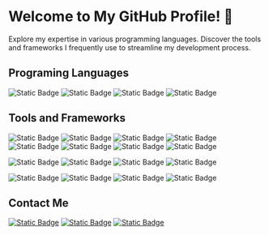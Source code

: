 # Welcome to My GitHub Profile! 👋

Explore my expertise in various programming languages.
Discover the tools and frameworks I frequently use to streamline my development process.

## Programing Languages 
![Static Badge](https://img.shields.io/badge/1.21.5-%2300ADD8?style=for-the-badge&logo=go&logoColor=%2300ADD8&label=GO) 
![Static Badge](https://img.shields.io/badge/3-%233776AB?style=for-the-badge&logo=python&logoColor=%2300ADD8&label=PYTHON) 
![Static Badge](https://img.shields.io/badge/ES6-%23F7DF1E?style=for-the-badge&logo=javascript&logoColor=%23F7DF1E&label=JAVASCRIPT)
![Static Badge](https://img.shields.io/badge/JAVA-%23437291?style=for-the-badge&logo=openjdk&logoColor=%23437291&color=red)


## Tools and Frameworks 
![Static Badge](https://img.shields.io/badge/Advanced-blue?style=for-the-badge&logo=react&logoColor=%2361DAFB&label=REACT)
![Static Badge](https://img.shields.io/badge/Advanced-blue?style=for-the-badge&logo=django&logoColor=%23092E20&label=DJANGO)
![Static Badge](https://img.shields.io/badge/Advanced-blue?style=for-the-badge&logo=postgresql&logoColor=%234169E1&label=PostgresQL)
![Static Badge](https://img.shields.io/badge/Advanced-blue?style=for-the-badge&logo=gin&logoColor=%23008ECF&label=GIN)
![Static Badge](https://img.shields.io/badge/Advanced-blue?style=for-the-badge&logo=telegram&logoColor=%2326A5E4&label=Telegram%20Bot)
![Static Badge](https://img.shields.io/badge/Advanced-blue?style=for-the-badge&logo=docker&logoColor=%232496ED&label=Docker)
![Static Badge](https://img.shields.io/badge/Advanced-blue?style=for-the-badge&logo=Ubuntu&logoColor=%23E95420&label=Ubuntu)
![Static Badge](https://img.shields.io/badge/Advanced-blue?style=for-the-badge&logo=visualstudiocode&logoColor=%23007ACC&label=Visual%20Studio%20Code)

![Static Badge](https://img.shields.io/badge/intermediate-green?style=for-the-badge&logo=cloudflare&logoColor=%23F38020&label=Cloudflare)
![Static Badge](https://img.shields.io/badge/intermediate-green?style=for-the-badge&logo=cloudflare&logoColor=%230080FF&label=Digital%20Ocean)
![Static Badge](https://img.shields.io/badge/intermediate-green?style=for-the-badge&logo=figma&logoColor=%23F24E1E&label=Figma)
![Static Badge](https://img.shields.io/badge/intermediate-green?style=for-the-badge&logo=flask&logoColor=%23000000&label=Flask)

![Static Badge](https://img.shields.io/badge/Beginner-red?style=for-the-badge&logo=electron&logoColor=%2347848F&label=Electron)
![Static Badge](https://img.shields.io/badge/Beginner-red?style=for-the-badge&logo=react&logoColor=%2347848F&label=React%20Native%20)
![Static Badge](https://img.shields.io/badge/Beginner-red?style=for-the-badge&logo=graphql&logoColor=%23E10098&label=GraphQL)
![Static Badge](https://img.shields.io/badge/Beginner-red?style=for-the-badge&logo=kubernetes&logoColor=%23326CE5&label=Kubernetes)

## Contact Me 

[![Static Badge](https://img.shields.io/badge/primeakash-8A2BE2?style=for-the-badge&logo=telegram)](https://t.me/primeakash)
[![Static Badge](https://img.shields.io/badge/GMAIL-8A2BE2?style=for-the-badge&logo=gmail)](mailto:botsgalaxyofficial@gmail.com)
[![Static Badge](https://img.shields.io/badge/linkedIN-8A2BE2?style=for-the-badge&logo=linkedin)](https://www.linkedin.com/in/NasirHossainAkash/)





